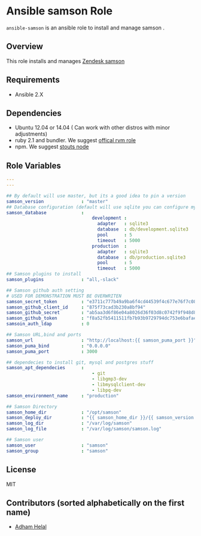 # Ansible samson Role

`ansible-samson` is an ansible role to install and manage samson .


## Overview
This role installs and manages [Zendesk samson](https://github.com/zendesk/samson)

Requirements
------------

 - Ansible 2.X 
 
Dependencies
-----------
* Ubuntu 12.04 or 14.04 ( Can work with other distros with minor adjustments)
* ruby 2.1 and bundler. We suggest [offical rvm role](https://github.com/rvm/rvm1-ansible)
* npm. We suggest [stouts node](https://github.com/Stouts/Stouts.nodejs)


Role Variables
--------------
```yaml
---
---

## By default will use master, but its a good idea to pin a version
samson_version              : "master" 
## Database configuration (default will use sqlite you can configure mysql or postgresql)
samson_database             :
                                development :
                                  adapter   : sqlite3
                                  database  : db/development.sqlite3
                                  pool      : 5
                                  timeout   : 5000
                                production  :
                                  adapter   : sqlite3
                                  database  : db/production.sqlite3
                                  pool      : 5
                                  timeout   : 5000
## Samson plugins to install
samson_plugins              : "all,-slack"

## Samson github auth setting
# USED FOR DEMONSTRATION MUST BE OVERWRITEN
samson_secret_token         : "e3711c777b49a9ba6f4cd44539f4c677e76f7c08c346875e50b11119c61839d385b2709f1fd8ac2d899b32dc818d1459b265cff91f6dcc635406a473cd903f4a"
samson_github_client_id     : "875f73cad3b230a8bf94"
samson_github_secret        : "ab5aa3d6f86e04a8026d36f03d8c0742f9f948d8"
samson_github_token         : "f8a52fb5411511fb7b93b9729794dc753e6bafae"
samsoin_auth_ldap           : 0

## Samson URL,bind and ports
samson_url                  : "http://localhost:{{ samson_puma_port }}"
samson_puma_bind            : "0.0.0.0"
samson_puma_port            : 3000

## dependecies to install git, mysql and postgres stuff 
samson_apt_dependecies      :
                                - git
                                - libgmp3-dev
                                - libmysqlclient-dev
                                - libpq-dev
samson_environment_name     : "production"

## Samson Directory
samson_home_dir             : "/opt/samson"
samson_deploy_dir           : "{{ samson_home_dir }}/{{ samson_version }}"
samson_log_dir              : "/var/log/samson"
samson_log_file             : "/var/log/samson/samson.log"

## Samson user
samson_user                 : "samson"
samson_group                : "samson"
```

License
-------
MIT


Contributors (sorted alphabetically on the first name)
------------------
* [Adham Helal](https://github.com/ahelal)

